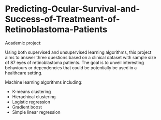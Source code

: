 # Predicting-Ocular-Survival-and-Success-of-Treatmeant-of-Retinoblastoma-Patients
Academic project:

Using both supervised and unsupervised learning algorithms, this project aims to answer three questions based on a clinical dataset with sample size of 87 eyes of retinoblastoma patients. 
The goal is to unveil interesting behaviours or dependencies that could be potentially be used in a healthcare setting. 

Machine learning algorithms including:
  - K-means clustering 
  - Hierachical clustering
  - Logistic regression
  - Gradient boost
  - Simple linear regression
